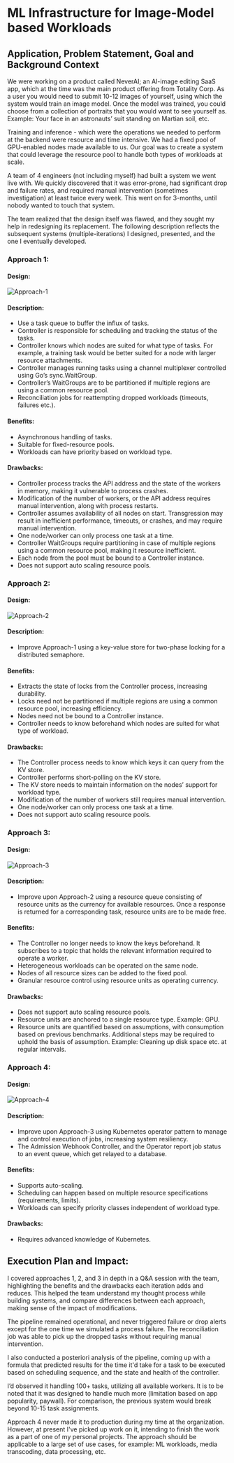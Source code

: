 # ML Infrastructure for Image-Model based Workloads

## Application, Problem Statement, Goal and Background Context
We were working on a product called NeverAI; an AI-image editing SaaS app, which at the time was the main product offering from Totality Corp. As a user you would need to submit 10-12 images of yourself, using which the system would train an image model. Once the model was trained, you could choose from a collection of portraits that you would want to see yourself as.
Example: Your face in an astronauts’ suit standing on Martian soil, etc.

Training and inference - which were the operations we needed to perform at the backend were resource and time intensive. We had a fixed pool of GPU-enabled nodes made available to us. Our goal was to create a system that could leverage the resource pool to handle both types of workloads at scale.

A team of 4 engineers (not including myself) had built a system we went live with. We quickly discovered that it was error-prone, had significant drop and failure rates, and required manual intervention (sometimes investigation) at least twice every week. This went on for 3-months, until nobody wanted to touch that system.

The team realized that the design itself was flawed, and they sought my help in redesigning its replacement. The following description reflects the subsequent systems (multiple-iterations) I designed, presented, and the one I eventually developed.

### Approach 1:
#### Design:
![Approach-1](./approach-1.jpg "Approach-1")
#### Description:
- Use a task queue to buffer the influx of tasks.
- Controller is responsible for scheduling and tracking the status of the tasks.
- Controller knows which nodes are suited for what type of tasks. For example, a training task would be better suited for a node with larger resource attachments.
- Controller manages running tasks using a channel multiplexer controlled using Go’s sync.WaitGroup.
- Controller’s WaitGroups are to be partitioned if multiple regions are using a common resource pool.
- Reconciliation jobs for reattempting dropped workloads (timeouts, failures etc.).
#### Benefits:
- Asynchronous handling of tasks.
- Suitable for fixed-resource pools.
- Workloads can have priority based on workload type.
#### Drawbacks:
- Controller process tracks the API address and the state of the workers in memory, making it vulnerable to process crashes.
- Modification of the number of workers, or the API address requires manual intervention, along with process restarts.
- Controller assumes availability of all nodes on start. Transgression may result in inefficient performance, timeouts, or crashes, and may require manual intervention.
- One node/worker can only process one task at a time.
- Controller WaitGroups require partitioning in case of multiple regions using a common resource pool, making it resource inefficient.
- Each node from the pool must be bound to a Controller instance.
- Does not support auto scaling resource pools.

### Approach 2:
#### Design:
![Approach-2](./approach-2.jpg "Approach-2")
#### Description:
- Improve Approach-1 using a key-value store for two-phase locking for a distributed semaphore.
#### Benefits:
- Extracts the state of locks from the Controller process, increasing durability.
- Locks need not be partitioned if multiple regions are using a common resource pool, increasing efficiency.
- Nodes need not be bound to a Controller instance.
- Controller needs to know beforehand which nodes are suited for what type of workload.
#### Drawbacks:
- The Controller process needs to know which keys it can query from the KV store.
- Controller performs short-polling on the KV store.
- The KV store needs to maintain information on the nodes’ support for workload type.
- Modification of the number of workers still requires manual intervention.
- One node/worker can only process one task at a time.
- Does not support auto scaling resource pools.

### Approach 3:
#### Design:
![Approach-3](./approach-3.jpg "Approach-3")
#### Description:
- Improve upon Approach-2 using a resource queue consisting of resource units as the currency for available resources. Once a response is returned for a corresponding task, resource units are to be made free.
#### Benefits:
- The Controller no longer needs to know the keys beforehand. It subscribes to a topic that holds the relevant information required to operate a worker.
- Heterogeneous workloads can be operated on the same node.
- Nodes of all resource sizes can be added to the fixed pool.
- Granular resource control using resource units as operating currency.
#### Drawbacks:
- Does not support auto scaling resource pools.
- Resource units are anchored to a single resource type. Example: GPU.
- Resource units are quantified based on assumptions, with consumption based on previous benchmarks. Additional steps may be required to uphold the basis of assumption. Example: Cleaning up disk space etc. at regular intervals.
### Approach 4:
#### Design:
![Approach-4](./approach-4.jpg "Approach-4")
#### Description:
- Improve upon Approach-3 using Kubernetes operator pattern to manage and control execution of jobs, increasing system resiliency.
- The Admission Webhook Controller, and the Operator report job status to an event queue, which get relayed to a database.
#### Benefits:
- Supports auto-scaling.
- Scheduling can happen based on multiple resource specifications (requirements, limits).
- Workloads can specify priority classes independent of workload type.
#### Drawbacks:
- Requires advanced knowledge of Kubernetes.

## Execution Plan and Impact:
I covered approaches 1, 2, and 3 in depth in a Q&A session with the team, highlighting the benefits and the drawbacks each iteration adds and reduces. This helped the team understand my thought process while building systems, and compare differences between each approach, making sense of the impact of modifications.

The pipeline remained operational, and never triggered failure or drop alerts except for the one time we simulated a process failure. The reconciliation job was able to pick up the dropped tasks without requiring manual intervention.

I also conducted a posteriori analysis of the pipeline, coming up with a formula that predicted results for the time it'd take for a task to be executed based on scheduling sequence, and the state and health of the controller.

I’d observed it handling 100+ tasks, utilizing all available workers. It is to be noted that it was designed to handle much more (limitation based on app popularity, paywall). For comparison, the previous system would break beyond 10-15 task assignments.

Approach 4 never made it to production during my time at the organization. However, at present I've picked up work on it, intending to finish the work as a part of one of my personal projects. The approach should be applicable to a large set of use cases, for example: ML workloads, media transcoding, data processing, etc.
